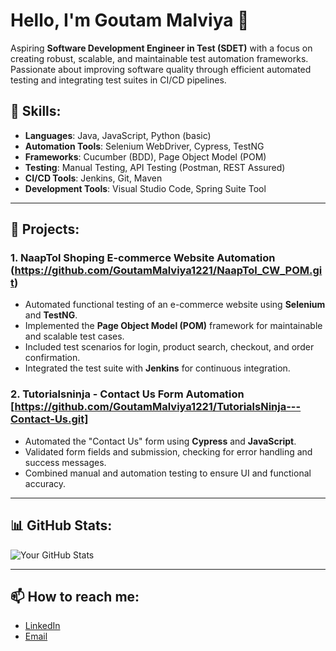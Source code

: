 # Hello, I'm Goutam Malviya 👋
Aspiring **Software Development Engineer in Test (SDET)** with a focus on creating robust, scalable, and maintainable test automation frameworks. Passionate about improving software quality through efficient automated testing and integrating test suites in CI/CD pipelines.

## 🔧 **Skills**:
- **Languages**: Java, JavaScript, Python (basic)
- **Automation Tools**: Selenium WebDriver, Cypress, TestNG
- **Frameworks**: Cucumber (BDD), Page Object Model (POM)
- **Testing**: Manual Testing, API Testing (Postman, REST Assured)
- **CI/CD Tools**: Jenkins, Git, Maven
- **Development Tools**: Visual Studio Code, Spring Suite Tool

---

## 🚀 **Projects**:

### 1. **NaapTol Shoping E-commerce Website Automation** (https://github.com/GoutamMalviya1221/NaapTol_CW_POM.git)
- Automated functional testing of an e-commerce website using **Selenium** and **TestNG**.
- Implemented the **Page Object Model (POM)** framework for maintainable and scalable test cases.
- Included test scenarios for login, product search, checkout, and order confirmation.
- Integrated the test suite with **Jenkins** for continuous integration.

### 2. **Tutorialsninja - Contact Us Form Automation** [https://github.com/GoutamMalviya1221/TutorialsNinja---Contact-Us.git]
- Automated the "Contact Us" form using **Cypress** and **JavaScript**.
- Validated form fields and submission, checking for error handling and success messages.
- Combined manual and automation testing to ensure UI and functional accuracy.

---

## 📊 **GitHub Stats**:
![Your GitHub Stats](https://github-readme-stats.vercel.app/api?username=your-username&show_icons=true&theme=radical)

---

## 📫 **How to reach me**:
- [LinkedIn](#)
- [Email](mailto:your-email@example.com)


